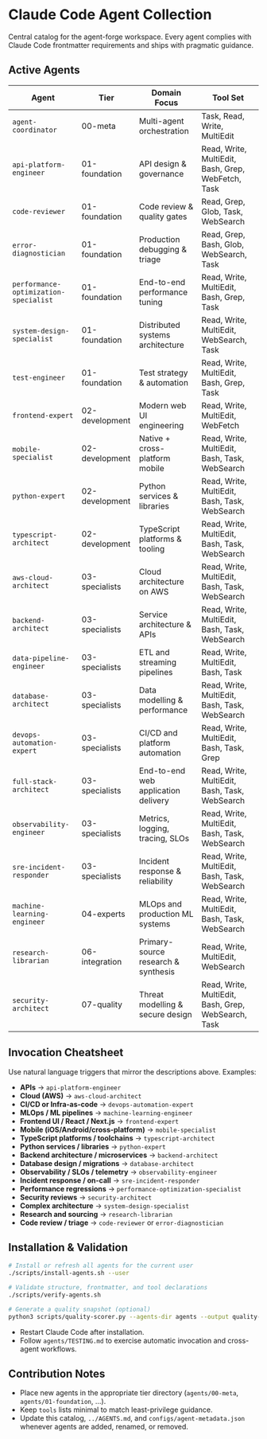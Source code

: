 # Claude Code Agent Collection

Central catalog for the agent-forge workspace. Every agent complies with Claude Code frontmatter requirements and ships with pragmatic guidance.

## Active Agents
| Agent | Tier | Domain Focus | Tool Set |
|-------|------|--------------|----------|
| `agent-coordinator` | 00-meta | Multi-agent orchestration | Task, Read, Write, MultiEdit |
| `api-platform-engineer` | 01-foundation | API design & governance | Read, Write, MultiEdit, Bash, Grep, WebFetch, Task |
| `code-reviewer` | 01-foundation | Code review & quality gates | Read, Grep, Glob, Task, WebSearch |
| `error-diagnostician` | 01-foundation | Production debugging & triage | Read, Grep, Bash, Glob, WebSearch, Task |
| `performance-optimization-specialist` | 01-foundation | End-to-end performance tuning | Read, Write, MultiEdit, Bash, Grep, Task |
| `system-design-specialist` | 01-foundation | Distributed systems architecture | Read, Write, MultiEdit, WebSearch, Task |
| `test-engineer` | 01-foundation | Test strategy & automation | Read, Write, MultiEdit, Bash, Grep, Task |
| `frontend-expert` | 02-development | Modern web UI engineering | Read, Write, MultiEdit, WebFetch |
| `mobile-specialist` | 02-development | Native + cross-platform mobile | Read, Write, MultiEdit, Bash, Task, WebSearch |
| `python-expert` | 02-development | Python services & libraries | Read, Write, MultiEdit, Bash, Task, WebSearch |
| `typescript-architect` | 02-development | TypeScript platforms & tooling | Read, Write, MultiEdit, Bash, Task, WebSearch |
| `aws-cloud-architect` | 03-specialists | Cloud architecture on AWS | Read, Write, MultiEdit, Bash, Task, WebSearch |
| `backend-architect` | 03-specialists | Service architecture & APIs | Read, Write, MultiEdit, Bash, Task, WebSearch |
| `data-pipeline-engineer` | 03-specialists | ETL and streaming pipelines | Read, Write, MultiEdit, Bash, Task |
| `database-architect` | 03-specialists | Data modelling & performance | Read, Write, MultiEdit, Bash, Task, WebSearch |
| `devops-automation-expert` | 03-specialists | CI/CD and platform automation | Read, Write, MultiEdit, Bash, Task, Grep |
| `full-stack-architect` | 03-specialists | End-to-end web application delivery | Read, Write, MultiEdit, Bash, Task, WebSearch |
| `observability-engineer` | 03-specialists | Metrics, logging, tracing, SLOs | Read, Write, MultiEdit, Bash, Task, WebSearch |
| `sre-incident-responder` | 03-specialists | Incident response & reliability | Read, Write, MultiEdit, Bash, Task, WebSearch |
| `machine-learning-engineer` | 04-experts | MLOps and production ML systems | Read, Write, MultiEdit, Bash, Task, WebSearch |
| `research-librarian` | 06-integration | Primary-source research & synthesis | Read, Write, MultiEdit, WebSearch |
| `security-architect` | 07-quality | Threat modelling & secure design | Read, Write, MultiEdit, Bash, Grep, WebSearch, Task |

## Invocation Cheatsheet
Use natural language triggers that mirror the descriptions above. Examples:
- **APIs** → `api-platform-engineer`
- **Cloud (AWS)** → `aws-cloud-architect`
- **CI/CD or Infra-as-code** → `devops-automation-expert`
- **MLOps / ML pipelines** → `machine-learning-engineer`
- **Frontend UI / React / Next.js** → `frontend-expert`
- **Mobile (iOS/Android/cross-platform)** → `mobile-specialist`
- **TypeScript platforms / toolchains** → `typescript-architect`
- **Python services / libraries** → `python-expert`
- **Backend architecture / microservices** → `backend-architect`
- **Database design / migrations** → `database-architect`
- **Observability / SLOs / telemetry** → `observability-engineer`
- **Incident response / on-call** → `sre-incident-responder`
- **Performance regressions** → `performance-optimization-specialist`
- **Security reviews** → `security-architect`
- **Complex architecture** → `system-design-specialist`
- **Research and sourcing** → `research-librarian`
- **Code review / triage** → `code-reviewer` or `error-diagnostician`

## Installation & Validation
```bash
# Install or refresh all agents for the current user
./scripts/install-agents.sh --user

# Validate structure, frontmatter, and tool declarations
./scripts/verify-agents.sh

# Generate a quality snapshot (optional)
python3 scripts/quality-scorer.py --agents-dir agents --output quality-report.json
```
- Restart Claude Code after installation.
- Follow `agents/TESTING.md` to exercise automatic invocation and cross-agent workflows.

## Contribution Notes
- Place new agents in the appropriate tier directory (`agents/00-meta`, `agents/01-foundation`, ...).
- Keep `tools` lists minimal to match least-privilege guidance.
- Update this catalog, `../AGENTS.md`, and `configs/agent-metadata.json` whenever agents are added, renamed, or removed.
